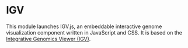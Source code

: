 # IGV
This module launches IGV.js, an embeddable interactive genome visualization component written in JavaScript and CSS. 
It is based on the [Integrative Genomics Viewer (IGV)](http://igv.org).
